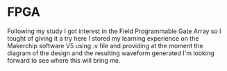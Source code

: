 # FPGA
Following my study I got interest in the Field Programmable Gate Array so I tought of giving it a try here I stored my learning experience on the Makerchip software V5 using .v file and providing at the moment the diagram of the design and the resulting waveform generated I'm looking forward to see where this will bring me.
